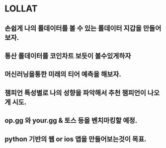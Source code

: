 # LOLLAT
## 손쉽게 나의 롤데이터를 볼 수 있는 롤데이터 지갑을 만들어보자.
## 통산 롤데이터를 코인차트 보듯이 볼수있게하자
## 머신러닝을통한 미래의 티어 예측을 해보자.
## 챔피언 특성별로 나의 성향을 파악해서 추천 챔피언이 나오게 시도.
## op.gg 와 your.gg & 토스 등을 벤치마킹할 예정.
## python 기반의 웹 or ios 앱을 만들어보는것이 목표.
